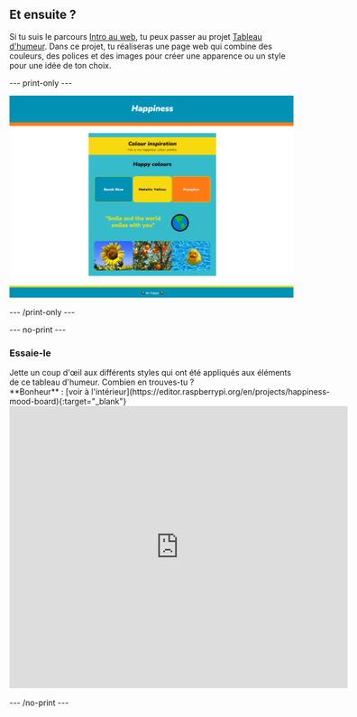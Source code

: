 ## Et ensuite ?

Si tu suis le parcours [Intro au web](https://projects.raspberrypi.org/en/pathways/web-intro), tu peux passer au projet [Tableau d'humeur](https://projects.raspberrypi.org/en/projects/mood-board). Dans ce projet, tu réaliseras une page web qui combine des couleurs, des polices et des images pour créer une apparence ou un style pour une idée de ton choix.

\--- print-only ---

![alt=""](images/happiness.PNG)

\--- /print-only ---

\--- no-print ---

### Essaie-le

<div style="display: flex; flex-wrap: wrap">
<div style="flex-basis: 175px; flex-grow: 1">  
Jette un coup d'œil aux différents styles qui ont été appliqués aux éléments de ce tableau d'humeur. Combien en trouves-tu ?
</div>
<div>
**Bonheur** : [voir à l'intérieur](https://editor.raspberrypi.org/en/projects/happiness-mood-board){:target="_blank"}
<div><iframe src="https://editor.raspberrypi.org/en/embed/viewer/happiness-mood-board" width="600" height="500" frameborder="0" marginwidth="0" marginheight="0" allowfullscreen> </iframe>
</div>
</div>
</div>

\--- /no-print ---


